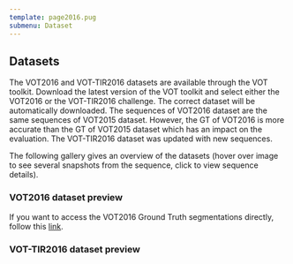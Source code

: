 ```yaml
---
template: page2016.pug
submenu: Dataset
---
```


## Datasets

The VOT2016 and VOT-TIR2016 datasets are available through the VOT toolkit. Download the latest version of the VOT toolkit and select either the VOT2016 or the VOT-TIR2016 challenge. The correct dataset will be automatically downloaded. The sequences of VOT2016 dataset are the same sequences of VOT2015 dataset. However, the GT of VOT2016 is more accurate than the GT of VOT2015 dataset which has an impact on the evaluation. The VOT-TIR2016 dataset was updated with new sequences.

The following gallery gives an overview of the datasets (hover over image to see several snapshots from the sequence, click to view sequence details).

### VOT2016 dataset preview

<div class="gallery" data-votdataset="http://data.votchallenge.net/vot2016/main/description.json"></div>

If you want to access the VOT2016 Ground Truth segmentations directly, follow this [link](http://cmp.felk.cvut.cz/~vojirtom/dataset/votseg/index.html).

### VOT-TIR2016 dataset preview

<div class="gallery" data-votdataset="http://data.votchallenge.net/vot2016/thermal/description.json"></div>




